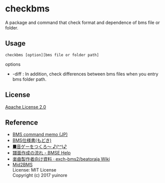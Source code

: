 # checkbms
A package and command that check format and dependence of bms file or folder.

## Usage
```
checkbms [option][bms file or folder path]
```
options
- -diff : In addition, check differences between bms files when you entry bms folder path.

## License
[Apache License 2.0](https://github.com/Shimi9999/checkbms/blob/master/LICENSE)

## Reference
- [BMS command memo (JP)](http://unhappyangel.tripod.com/bms/format/)
- [BMS仕様書(もどき)](http://unhappyangel.tripod.com/bms/format/)
- [■音ゲーをつくろ～ ♪(^^)♪](http://www.charatsoft.com/develop/otogema/)
- [譜面作成の流れ - BMSE Help](https://hitkey.nekokan.dyndns.info/bmse_help_full/usage.html)
- [楽曲製作者向け資料 · exch-bms2/beatoraja Wiki](https://github.com/exch-bms2/beatoraja/wiki/%E6%A5%BD%E6%9B%B2%E8%A3%BD%E4%BD%9C%E8%80%85%E5%90%91%E3%81%91%E8%B3%87%E6%96%99)
- [Mid2BMS](https://github.com/yuinore/Mid2BMS)  
  License: MIT License  
  Copyright (c) 2017 yuinore
